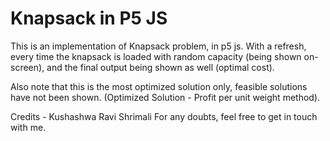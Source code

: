 # Knapsack in P5 JS

This is an implementation of Knapsack problem, in p5 js. With a refresh, every time the knapsack is loaded with random capacity (being shown on-screen), and the final output being shown as well (optimal cost). 

Also note that this is the most optimized solution only, feasible solutions have not been shown. (Optimized Solution - Profit per unit weight method).

Credits - Kushashwa Ravi Shrimali 
For any doubts, feel free to get in touch with me. 

